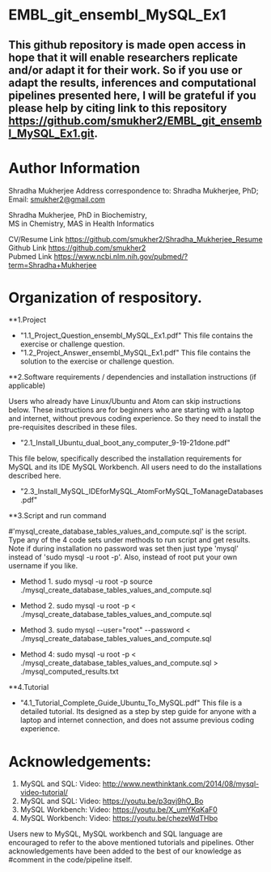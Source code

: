 # EMBL_git_ensembl_MySQL_Ex1

## This github repository is made open access in hope that it will enable researchers replicate and/or adapt it for their work. So if you use or adapt the results, inferences and computational pipelines presented here, I will be grateful if you please help by citing link to this repository https://github.com/smukher2/EMBL_git_ensembl_MySQL_Ex1.git. 

# Author Information
Shradha Mukherjee
Address correspondence to: Shradha Mukherjee, PhD; Email: smukher2@gmail.com

Shradha Mukherjee, PhD in Biochemistry,                                                                                                                                       
MS in Chemistry, MAS in Health Informatics 

CV/Resume Link https://github.com/smukher2/Shradha_Mukherjee_Resume                                                                                                                                              
Github Link https://github.com/smukher2                                                                                                                                       
Pubmed Link https://www.ncbi.nlm.nih.gov/pubmed/?term=Shradha+Mukherjee   


# Organization of respository. 
**1.Project

* "1.1_Project_Question_ensembl_MySQL_Ex1.pdf"
This file contains the exercise or challenge question. 
* "1.2_Project_Answer_ensembl_MySQL_Ex1.pdf"
This file contains the solution to the exercise or challenge question. 

**2.Software requirements / dependencies and installation instructions (if applicable)

Users who already have Linux/Ubuntu and Atom can skip instructions below. These instructions are for beginners who are starting with a laptop and internet, without
prevous coding experience. So they need to install the pre-requisites described in these files. 
* "2.1_Install_Ubuntu_dual_boot_any_computer_9-19-21done.pdf"

This file below, specifically described the installation requirements for MySQL and its IDE MySQL Workbench. All users need to do the installations described here. 
* "2.3_Install_MySQL_IDEforMySQL_AtomForMySQL_ToManageDatabases.pdf"

**3.Script and run command

#'mysql_create_database_tables_values_and_compute.sql' is the script. Type any of the 4 code sets under methods to run script and get results. Note if during installation no password was set then just type 'mysql' instead of 'sudo mysql -u root -p'. Also, instead of root put your own username if you like.

  * Method 1. 
sudo mysql -u root -p
source ./mysql_create_database_tables_values_and_compute.sql

  * Method 2. 
sudo mysql -u root -p < ./mysql_create_database_tables_values_and_compute.sql

  * Method 3. 
sudo mysql --user="root" --password < ./mysql_create_database_tables_values_and_compute.sql

  * Method 4: 
sudo mysql -u root -p < ./mysql_create_database_tables_values_and_compute.sql > ./mysql_computed_results.txt


**4.Tutorial
* "4.1_Tutorial_Complete_Guide_Ubuntu_To_MySQL.pdf"
This file is a detailed tutorial. Its designed as a step by step guide for anyone with a laptop and internet connection, and does not assume previous coding experience. 


# Acknowledgements: 

1) MySQL and SQL: Video: http://www.newthinktank.com/2014/08/mysql-video-tutorial/ 
2) MySQL and SQL: Video: https://youtu.be/p3qvj9hO_Bo 
3) MySQL Workbench: Video: https://youtu.be/X_umYKqKaF0
4) MySQL Workbench: Video: https://youtu.be/chezeWdTHbo 

Users new to MySQL, MySQL workbench and SQL language are encouraged to refer to the above mentioned tutorials and pipelines. Other acknowledgements have been added to the best of our knowledge as #comment in the code/pipeline itself. 
